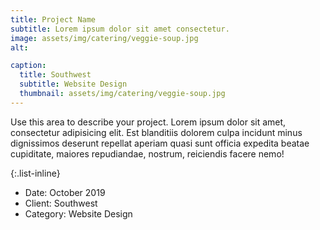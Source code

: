 ```yaml
---
title: Project Name
subtitle: Lorem ipsum dolor sit amet consectetur.
image: assets/img/catering/veggie-soup.jpg
alt: 

caption:
  title: Southwest
  subtitle: Website Design
  thumbnail: assets/img/catering/veggie-soup.jpg
---
```

Use this area to describe your project. Lorem ipsum dolor sit amet, consectetur adipisicing elit. Est blanditiis dolorem culpa incidunt minus dignissimos deserunt repellat aperiam quasi sunt officia expedita beatae cupiditate, maiores repudiandae, nostrum, reiciendis facere nemo!

{:.list-inline}
- Date: October 2019
- Client: Southwest
- Category: Website Design

